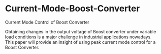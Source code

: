 # Current-Mode-Boost-Converter

Current Mode Control of Boost Converter 

Obtaining changes in the output voltage of Boost converter under variable load conditions is a major challenge in industrial applications nowadays. This paper will provide an insight of using peak current mode control for a Boost Converter.
